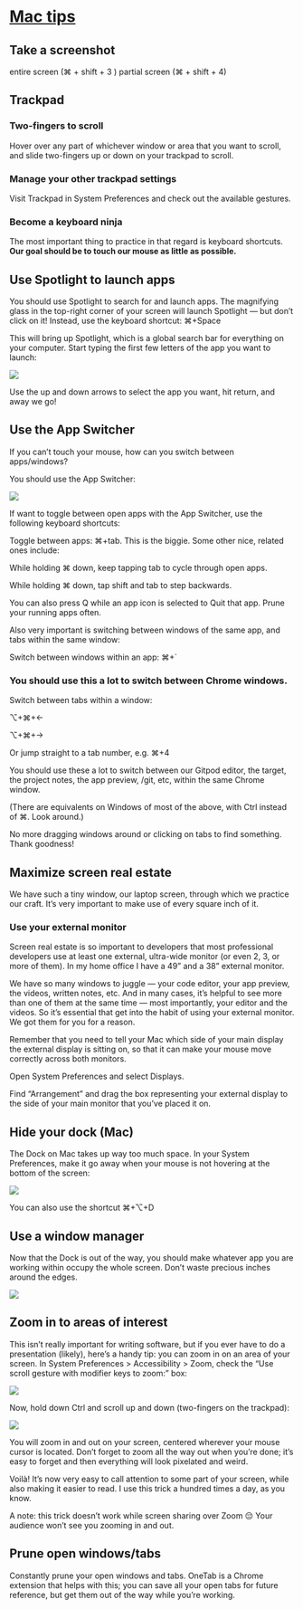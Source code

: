 # [Mac tips](https://learn.firstdraft.com/lessons/2)

## Take a screenshot

entire screen (⌘ + shift + 3 )
partial screen (⌘ + shift + 4)


## Trackpad
### Two-fingers to scroll
Hover over any part of whichever window or area that you want to scroll, and slide two-fingers up or down on your trackpad to scroll.

### Manage your other trackpad settings
Visit Trackpad in System Preferences and check out the available gestures.

### Become a keyboard ninja
The most important thing to practice in that regard is keyboard shortcuts. **Our goal should be to touch our mouse as little as possible.**

## Use Spotlight to launch apps
You should use Spotlight to search for and launch apps. The magnifying glass in the top-right corner of your screen will launch Spotlight — but don’t click on it! Instead, use the keyboard shortcut: ⌘+Space

This will bring up Spotlight, which is a global search bar for everything on your computer. Start typing the first few letters of the app you want to launch:

![](./spotlight.png)

Use the up and down arrows to select the app you want, hit return, and away we go!

## Use the App Switcher
If you can’t touch your mouse, how can you switch between apps/windows?

You should use the App Switcher:

![](./app-switcher.gif)

If want to toggle between open apps with the App Switcher, use the following keyboard shortcuts:

Toggle between apps: ⌘+tab. This is the biggie. Some other nice, related ones include:

While holding ⌘ down, keep tapping tab to cycle through open apps.

While holding ⌘ down, tap shift and tab to step backwards.

You can also press Q while an app icon is selected to Quit that app. Prune your running apps often.

Also very important is switching between windows of the same app, and tabs within the same window:

Switch between windows within an app: ⌘+`

### You should use this a lot to switch between Chrome windows.
Switch between tabs within a window:

⌥+⌘+←

⌥+⌘+→

Or jump straight to a tab number, e.g. ⌘+4

You should use these a lot to switch between our Gitpod editor, the target, the project notes, the app preview, /git, etc, within the same Chrome window.

(There are equivalents on Windows of most of the above, with Ctrl instead of ⌘. Look around.)

No more dragging windows around or clicking on tabs to find something. Thank goodness!

## Maximize screen real estate
We have such a tiny window, our laptop screen, through which we practice our craft. It’s very important to make use of every square inch of it.

### Use your external monitor
Screen real estate is so important to developers that most professional developers use at least one external, ultra-wide monitor (or even 2, 3, or more of them). In my home office I have a 49” and a 38” external monitor.

We have so many windows to juggle — your code editor, your app preview, the videos, written notes, etc. And in many cases, it’s helpful to see more than one of them at the same time — most importantly, your editor and the videos. So it’s essential that get into the habit of using your external monitor. We got them for you for a reason.

Remember that you need to tell your Mac which side of your main display the external display is sitting on, so that it can make your mouse move correctly across both monitors.

Open System Preferences and select Displays.

Find “Arrangement” and drag the box representing your external display to the side of your main monitor that you’ve placed it on.

## Hide your dock (Mac)
The Dock on Mac takes up way too much space. In your System Preferences, make it go away when your mouse is not hovering at the bottom of the screen:

![](./hide-show-dock.png)

You can also use the shortcut ⌘+⌥+D

## Use a window manager
Now that the Dock is out of the way, you should make whatever app you are working within occupy the whole screen. Don’t waste precious inches around the edges.

![](./green-circle.png)

## Zoom in to areas of interest
This isn’t really important for writing software, but if you ever have to do a presentation (likely), here’s a handy tip: you can zoom in on an area of your screen. In System Preferences > Accessibility > Zoom, check the “Use scroll gesture with modifier keys to zoom:” box:

![](./scroll-zoom.png)

Now, hold down Ctrl and scroll up and down (two-fingers on the trackpad):

![](./scroll-zoom-example.gif)

You will zoom in and out on your screen, centered wherever your mouse cursor is located. Don’t forget to zoom all the way out when you’re done; it’s easy to forget and then everything will look pixelated and weird.

Voilà! It’s now very easy to call attention to some part of your screen, while also making it easier to read. I use this trick a hundred times a day, as you know.

A note: this trick doesn’t work while screen sharing over Zoom 😔 Your audience won’t see you zooming in and out.

## Prune open windows/tabs
Constantly prune your open windows and tabs. OneTab is a Chrome extension that helps with this; you can save all your open tabs for future reference, but get them out of the way while you’re working.
